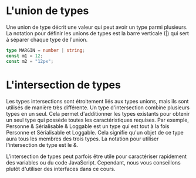 # L'union de types
Une union de type décrit une valeur qui peut avoir un type parmi plusieurs. La notation pour définir les unions de types est la barre verticale (|) qui sert à séparer chaque type de l'union.

```typescript
type MARGIN = number | string;
const m1 = 12;
const m2 = "12px";
```

# L'intersection de types
Les types intersections sont étroitement liés aux types unions, mais ils sont utilisés de manière très différente. Un type d'intersection combine plusieurs types en un seul. Cela permet d'additionner les types existants pour obtenir un seul type qui possède toutes les caractéristiques requises. Par exemple, Personne & Sérialisable & Loggable est un type qui est tout à la fois Personne et Sérialisable et Loggable. Cela signifie qu'un objet de ce type aura tous les membres des trois types. La notation pour utiliser l'intersection de type est le &.

L'intersection de types peut parfois être utile pour caractériser rapidement des variables ou du code JavaScript. Cependant, nous vous conseillons plutôt d'utiliser des interfaces dans ce cours.
